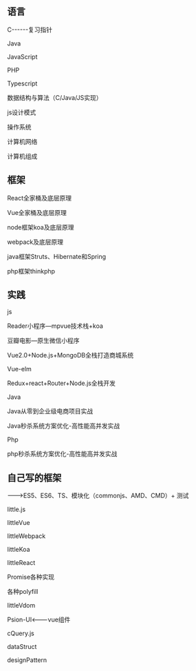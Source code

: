 ## 语言

C------复习指针

Java

JavaScript

PHP

Typescript

数据结构与算法（C/Java/JS实现）

js设计模式

操作系统

计算机网络

计算机组成

 

## 框架

React全家桶及底层原理

Vue全家桶及底层原理

node框架koa及底层原理

webpack及底层原理

java框架Struts、Hibernate和Spring

php框架thinkphp

 

## 实践

js

Reader小程序—mpvue技术栈+koa

豆瓣电影—原生微信小程序

Vue2.0+Node.js+MongoDB全栈打造商城系统

Vue-elm

Redux+react+Router+Node.js全栈开发

Java

Java从零到企业级电商项目实战

Java秒杀系统方案优化-高性能高并发实战

 

Php

php秒杀系统方案优化-高性能高并发实战

 

## 自己写的框架

--->ES5、ES6、TS、模块化（commonjs、AMD、CMD）+ 测试

little.js

littleVue

littleWebpack

littleKoa

littleReact

Promise各种实现

各种polyfill

littleVdom

Psion-UI<---vue组件

cQuery.js

dataStruct

designPattern